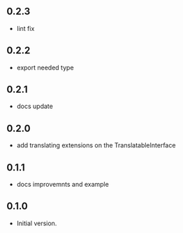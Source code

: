 ## 0.2.3

- lint fix

## 0.2.2

- export needed type

## 0.2.1

- docs update

## 0.2.0

- add translating extensions on the TranslatableInterface

## 0.1.1

- docs improvemnts and example

## 0.1.0

- Initial version.

